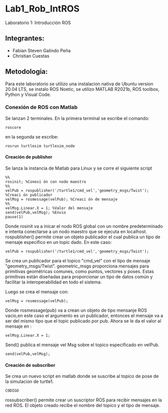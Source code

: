 # Lab1_Rob_IntROS
Laboratorio 1: Introducción ROS
## Integrantes:
- Fabian Steven Galindo Peña
- Christian Cuestas
## Metodologia:
Para este laboratorio se utilizo una instalacion nativa de Ubuntu version 20.04 LTS, se instalo ROS Noetic, se utilizo MATLAB
R2021b, ROS toolbox, Python y Visual Code. 
### Conexión de ROS con Matlab
Se lanzan 2 terminales. En la primera terminal se escribe el comando:
~~~
roscore
~~~
en la segunda se escribe:
~~~
rosrun turtlesim turtlesim_node
~~~
#### Creación de publisher
Se lanza la instancia de Matlab para Linux y se corre el siguiente script
~~~
%%
rosinit; %Conexi ́on con nodo maestro
%%
velPub = rospublisher('/turtle1/cmd_vel','geometry_msgs/Twist'); %Creaci ́on publicador
velMsg = rosmessage(velPub); %Creaci ́on de mensaje
%%
velMsg.Linear.X = 1; %Valor del mensaje
send(velPub,velMsg); %Envio
pause(1)  
~~~
Donde rosinit va a inicar el nodo ROS global con un nombre predeterminado e intenta conectarse a un nodo maestro que se ejecuta en localhost. 
rospublisher() permite crear un objeto publicador el cual publica un tipo de mensaje especifico en un topic dado. En este caso:
~~~
velPub = rospublisher('/turtle1/cmd_vel','geometry_msgs/Twist');
~~~
Se crea un publicador para el topico "cmd_vel" con el tipo de mensaje "geometry_msgs/Twist". geometric_msgs proporciona mensajes para primitivas geométricas comunes, como puntos, vectores y poses. Estas primitivas están diseñadas para proporcionar un tipo de datos común y facilitar la interoperabilidad en todo el sistema. 

Luego se crea el mensaje con:
~~~
velMsg = rosmessage(velPub);
~~~
Donde rosmessage(pub) va a crean un objeto de tipo mensanje ROS vacio,en este caso el argumento es un publicador, entonces el mensaje va a ser del mismo tipo que el topic publicado por pub. 
Ahora se le da el valor al mensaje en :
~~~
velMsg.Linear.X = 1;
~~~
Send() publica el mensaje vel Msg sobre el topico especificado en velPub.
~~~
send(velPub,velMsg);
~~~


#### Creación de subscriber
Se crea un nuevo script en matlab donde se suscribe al topico de pose de la simulacion de turtle1.
~~~
CODIGO
~~~
rossubscriber() permite crear un suscriptor ROS para recibir mensajes en la red ROS. El objeto creado recibe el nombre del topico y el tipo de mensaje.
